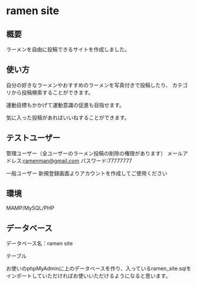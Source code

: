 # ramen site

## 概要
ラーメンを自由に投稿できるサイトを作成しました。

## 使い方
自分の好きなラーメンやおすすめのラーメンを写真付きで投稿したり、
カテゴリから投稿検索することができます。

運動目標もかかげて運動意識の促進も目指せます。

気に入った投稿があればいいねすることができます。

## テストユーザー
管理ユーザー（全ユーザーのラーメン投稿の削除の権限があります）
メールアドレス:ramenman@gmail.com
パスワード:77777777

一般ユーザー
新規登録画面よりアカウントを作成してご使用ください



## 環境

MAMP/MySQL/PHP



## データベース

データベース名：ramen site

テーブル

お使いのphpMyAdminに上のデータベースを作り、入っているramen_site.sqlをインポートしていただければお使いいただけるようになると思います。